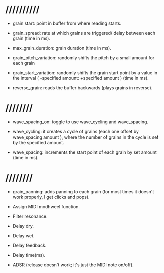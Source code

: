 # //////////

- grain start: point in buffer from where reading starts.

- grain_spread: rate at which grains are triggered/ delay between each grain (time in ms).

- max_grain_duration: grain duration (time in ms).

- grain_pitch_variation: randomly shifts the pitch by a small amount for each grain

- grain_start_variation: randomly shifts the grain start point by a value in the interval ( -specified amount: +specified amount ) (time in ms).

- reverse_grain: reads the buffer backwards (plays grains in reverse).

# ////////
- wave_spacing_on: toggle to use wave_cycling and wave_spacing.

- wave_cycling: it creates a cycle of grains (each one offset by  wave_spacing amount ), where the number of grains in the cycle is set by the specified amount. 
- wave_spacing: increments the start point of each grain by set amount (time in ms).

# ////////
- grain_panning: adds panning to each grain (for most times it doesn't work properly, I get clicks and pops).

- Assign MIDI modhweel function.
- Filter resonance.
- Delay dry.
- Delay wet.
- Delay feedback.
- Delay time(ms).

- ADSR (release doesn't work; it's just the MIDI note on/off).
